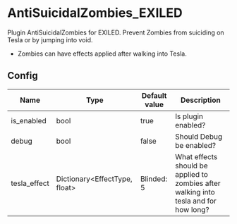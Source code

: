 # AntiSuicidalZombies_EXILED
Plugin AntiSuicidalZombies for EXILED. Prevent Zombies from suiciding on Tesla or by jumping into void.
- Zombies can have effects applied after walking into Tesla.

## Config
|Name|Type|Default value|Description|
|---|---|---|---|
|is_enabled|bool|true|Is plugin enabled?|
|debug|bool|false|Should Debug be enabled?|
|tesla_effect|Dictionary<EffectType, float>|Blinded: 5|What effects should be applied to zombies after walking into tesla and for how long?|
